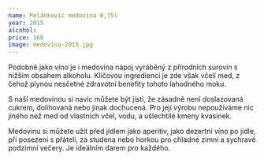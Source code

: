 ```yaml
---
name: Pelánkovic medovina 0,75l
year: 2015
alcohol: 
price: 160
image: medovina-2015.jpg
---
```


Podobně jako víno je i medovina nápoj vyráběný z přírodních surovin s nižším obsahem alkoholu. Klíčovou ingrediencí je zde však včelí med, z čehož plynou nesčetné zdravotní benefity tohoto lahodného moku. 

S naší medovinou si navíc můžete být jisti, že zásadně není doslazovaná cukrem, dolihovaná nebo jinak dochucená. Pro její výrobu nepoužíváme nic jiného než med od vlastních včel, vodu, a ušlechtilé kmeny kvasinek.

Medovinu si můžete užít před jídlem jako aperitiv, jako dezertní víno po jídle, při posezení s přáteli, za studena nebo horkou pro chladné zimní a sychravé podzimní večery. Je ideálním darem pro každého.
